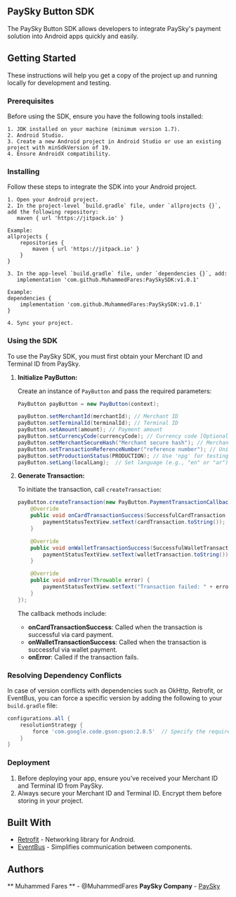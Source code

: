 
## PaySky Button SDK

The PaySky Button SDK allows developers to integrate PaySky's payment solution into Android apps quickly and easily.

## Getting Started

These instructions will help you get a copy of the project up and running locally for development and testing.

### Prerequisites

Before using the SDK, ensure you have the following tools installed:

```
1. JDK installed on your machine (minimum version 1.7).
2. Android Studio.
3. Create a new Android project in Android Studio or use an existing project with minSdkVersion of 19.
4. Ensure AndroidX compatibility.
```

### Installing

Follow these steps to integrate the SDK into your Android project.

```
1. Open your Android project.
2. In the project-level `build.gradle` file, under `allprojects {}`, add the following repository:
   maven { url 'https://jitpack.io' }

Example:
allprojects {
    repositories {
        maven { url 'https://jitpack.io' }
    }
}

3. In the app-level `build.gradle` file, under `dependencies {}`, add:
   implementation 'com.github.MuhammedFares:PaySkySDK:v1.0.1'

Example:
dependencies {
    implementation 'com.github.MuhammedFares:PaySkySDK:v1.0.1'
}

4. Sync your project.
```

### Using the SDK

To use the PaySky SDK, you must first obtain your Merchant ID and Terminal ID from PaySky.

1. **Initialize PayButton:**

   Create an instance of `PayButton` and pass the required parameters:

   ```java
   PayButton payButton = new PayButton(context);
   
   payButton.setMerchantId(merchantId); // Merchant ID
   payButton.setTerminalId(terminalId); // Terminal ID
   payButton.setAmount(amount); // Payment amount
   payButton.setCurrencyCode(currencyCode); // Currency code [Optional]
   payButton.setMerchantSecureHash("Merchant secure hash"); // Merchant secure hash
   payButton.setTransactionReferenceNumber("reference number"); // Unique transaction reference number
   payButton.setProductionStatus(PRODUCTION); // Use 'npg' for testing environment
   payButton.setLang(localLang);  // Set language (e.g., "en" or "ar")
   ```

2. **Generate Transaction:**

   To initiate the transaction, call `createTransaction`:

   ```java
   payButton.createTransaction(new PayButton.PaymentTransactionCallback() {
       @Override
       public void onCardTransactionSuccess(SuccessfulCardTransaction cardTransaction) {
           paymentStatusTextView.setText(cardTransaction.toString());
       }

       @Override
       public void onWalletTransactionSuccess(SuccessfulWalletTransaction walletTransaction) {
           paymentStatusTextView.setText(walletTransaction.toString());
       }

       @Override
       public void onError(Throwable error) {
           paymentStatusTextView.setText("Transaction failed: " + error.getMessage());
       }
   });
   ```

   The callback methods include:
   - **onCardTransactionSuccess**: Called when the transaction is successful via card payment.
   - **onWalletTransactionSuccess**: Called when the transaction is successful via wallet payment.
   - **onError**: Called if the transaction fails.

### Resolving Dependency Conflicts

In case of version conflicts with dependencies such as OkHttp, Retrofit, or EventBus, you can force a specific version by adding the following to your `build.gradle` file:

```groovy
configurations.all {
    resolutionStrategy {
        force 'com.google.code.gson:gson:2.8.5'  // Specify the required version
    }
}
```

### Deployment

1. Before deploying your app, ensure you’ve received your Merchant ID and Terminal ID from PaySky.
2. Always secure your Merchant ID and Terminal ID. Encrypt them before storing in your project.

## Built With

- [Retrofit](http://square.github.io/retrofit/) - Networking library for Android.
- [EventBus](https://github.com/greenrobot/EventBus) - Simplifies communication between components.

## Authors
** Muhammed Fares ** - @MuhammedFares 
**PaySky Company** - [PaySky](https://www.paysky.io)

